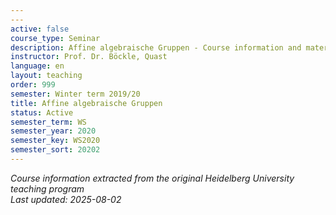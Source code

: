 ```yaml
---
---
active: false
course_type: Seminar
description: Affine algebraische Gruppen - Course information and materials.
instructor: Prof. Dr. Böckle, Quast
language: en
layout: teaching
order: 999
semester: Winter term 2019/20
title: Affine algebraische Gruppen
status: Active
semester_term: WS
semester_year: 2020
semester_key: WS2020
semester_sort: 20202
---
```



*Course information extracted from the original Heidelberg University teaching program*  
*Last updated: 2025-08-02*